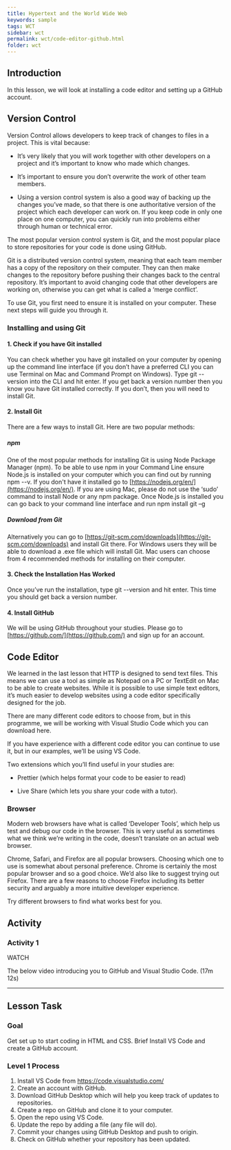 ```yaml
---
title: Hypertext and the World Wide Web
keywords: sample
tags: WCT
sidebar: wct
permalink: wct/code-editor-github.html
folder: wct
---
```


## Introduction

In this lesson, we will look at installing a code editor and setting up a GitHub account.

## Version Control

Version Control allows developers to keep track of changes to files in a project. This is vital because:

- It’s very likely that you will work together with other developers on a project and it’s important to know who made which changes.

- It’s important to ensure you don’t overwrite the work of other team members.

- Using a version control system is also a good way of backing up the changes you’ve made, so that there is one authoritative version of the project which each developer can work on. If you keep code in only one place on one computer, you can quickly run into problems either through human or technical error.

The most popular version control system is Git, and the most popular place to store repositories for your code is done using GitHub.

Git is a distributed version control system, meaning that each team member has a copy of the repository on their computer. They can then make changes to the repository before pushing their changes back to the central repository. It’s important to avoid changing code that other developers are working on, otherwise you can get what is called a ‘merge conflict’.

To use Git, you first need to ensure it is installed on your computer. These next steps will guide you through it.

### Installing and using Git

#### 1. Check if you have Git installed

You can check whether you have git installed on your computer by opening up the command line interface (if you don’t have a preferred CLI you can use Terminal on Mac and Command Prompt on Windows). Type git --version into the CLI and hit enter. If you get back a version number then you know you have Git installed correctly. If you don’t, then you will need to install Git.

#### 2. Install Git

There are a few ways to install Git. Here are two popular methods:

##### npm

One of the most popular methods for installing Git is using Node Package Manager (npm). To be able to use npm in your Command Line ensure Node.js is installed on your computer which you can find out by running npm --v. If you don't have it installed go to [https://nodejs.org/en/](https://nodejs.org/en/). If you are using Mac, please do not use the ‘sudo’ command to install Node or any npm package. Once Node.js is installed you can go back to your command line interface and run npm install git –g

##### Download from Git

Alternatively you can go to [https://git-scm.com/downloads](https://git-scm.com/downloads) and install Git there. For Windows users they will be able to download a .exe file which will install Git. Mac users can choose from 4 recommended methods for installing on their computer.

#### 3. Check the Installation Has Worked

Once you’ve run the installation, type git --version and hit enter. This time you should get back a version number.

#### 4. Install GitHub

We will be using GitHub throughout your studies. Please go to [https://github.com/](https://github.com/) and sign up for an account.

## Code Editor

We learned in the last lesson that HTTP is designed to send text files. This means we can use a tool as simple as Notepad on a PC or TextEdit on Mac to be able to create websites. While it is possible to use simple text editors, it’s much easier to develop websites using a code editor specifically designed for the job.

There are many different code editors to choose from, but in this programme, we will be working with Visual Studio Code which you can download here.

If you have experience with a different code editor you can continue to use it, but in our examples, we’ll be using VS Code.

Two extensions which you’ll find useful in your studies are:

- Prettier (which helps format your code to be easier to read)

- Live Share (which lets you share your code with a tutor).

### Browser

Modern web browsers have what is called ‘Developer Tools’, which help us test and debug our code in the browser. This is very useful as sometimes what we think we’re writing in the code, doesn’t translate on an actual web browser.

Chrome, Safari, and Firefox are all popular browsers. Choosing which one to use is somewhat about personal preference. Chrome is certainly the most popular browser and so a good choice. We’d also like to suggest trying out Firefox. There are a few reasons to choose Firefox including its better security and arguably a more intuitive developer experience.

Try different browsers to find what works best for you.

## Activity

### Activity 1

WATCH

The below video introducing you to GitHub and Visual Studio Code. (17m 12s)

<hr>

## Lesson Task

### Goal

Get set up to start coding in HTML and CSS. Brief Install VS Code and create a GitHub account.

### Level 1 Process

1. Install VS Code from https://code.visualstudio.com/
2. Create an account with GitHub.
3. Download GitHub Desktop which will help you keep track of updates to repositories.
4. Create a repo on GitHub and clone it to your computer.
5. Open the repo using VS Code.
6. Update the repo by adding a file (any file will do).
7. Commit your changes using GitHub Desktop and push to origin.
8. Check on GitHub whether your repository has been updated.
